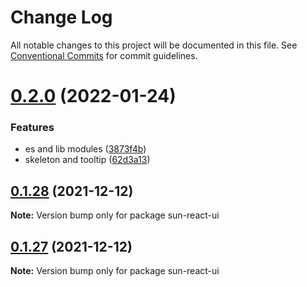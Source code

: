 # Change Log

All notable changes to this project will be documented in this file.
See [Conventional Commits](https://conventionalcommits.org) for commit guidelines.

# [0.2.0](https://github.com/jgchenu/sun-react-ui/compare/sun-react-ui@0.1.28...sun-react-ui@0.2.0) (2022-01-24)

### Features

- es and lib modules ([3873f4b](https://github.com/jgchenu/sun-react-ui/commit/3873f4be42e90414ce3918e856ded45f060d9e47))
- skeleton and tooltip ([62d3a13](https://github.com/jgchenu/sun-react-ui/commit/62d3a1352642ba03586df08973d1ddf53d10999d))

## [0.1.28](https://github.com/jgchenu/sun-react-ui/compare/sun-react-ui@0.1.27...sun-react-ui@0.1.28) (2021-12-12)

**Note:** Version bump only for package sun-react-ui

## [0.1.27](https://github.com/jgchenu/sun-react-ui/compare/sun-react-ui@0.1.26...sun-react-ui@0.1.27) (2021-12-12)

**Note:** Version bump only for package sun-react-ui
